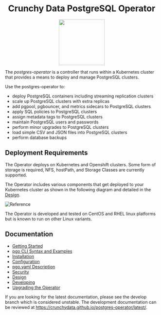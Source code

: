 <h1 align="center">Crunchy Data PostgreSQL Operator</h1>
<p align="center">
  <img width="150" src="./crunchy_logo.png?raw=true"/>
</p>


The *postgres-operator* is a controller that runs within a Kubernetes cluster that provides a means to deploy and manage PostgreSQL clusters.

Use the postgres-operator to:

 * deploy PostgreSQL containers including streaming replication clusters
 * scale up PostgreSQL clusters with extra replicas
 * add pgpool, pgbouncer, and metrics sidecars to PostgreSQL clusters
 * apply SQL policies to PostgreSQL clusters
 * assign metadata tags to PostgreSQL clusters
 * maintain PostgreSQL users and passwords
 * perform minor upgrades to PostgreSQL clusters
 * load simple CSV and JSON files into PostgreSQL clusters
 * perform database backups


## Deployment Requirements

The Operator deploys on Kubernetes and Openshift clusters.  Some form of storage is required, NFS, hostPath, and Storage Classes are currently supported.

The Operator includes various components that get deployed to your
Kubernetes cluster as shown in the following diagram and detailed
in the [Design](https://crunchydata.github.io/postgres-operator/stable/design/).

![Reference](https://crunchydata.github.io/postgres-operator/stable/Operator-Architecture.png)

The Operator is developed and tested on CentOS and RHEL linux platforms but is known to run on other Linux variants.

## Documentation

 - [Getting Started](https://crunchydata.github.io/postgres-operator/stable/gettingstarted/)
 - [pgo CLI Syntax and Examples](https://crunchydata.github.io/postgres-operator/stable/operator-cli/)
 - [Installation](https://crunchydata.github.io/postgres-operator/stable/installation/)
 - [Configuration](https://crunchydata.github.io/postgres-operator/stable/configuration/configuration/)
 - [pgo.yaml Description](https://crunchydata.github.io/postgres-operator/stable/configuration/pgo-yaml-configuration/)
 - [Security](https://crunchydata.github.io/postgres-operator/stable/security/)
 - [Design](https://crunchydata.github.io/postgres-operator/stable/design/)
 - [Developing](https://crunchydata.github.io/postgres-operator/stable/developer-setup/)
 - [Upgrading the Operator](https://crunchydata.github.io/postgres-operator/stable/upgrade/)


If you are looking for the latest documentation, please see the develop branch which is considered unstable. The development
documentation can be reviewed at https://crunchydata.github.io/postgres-operator/latest/.
